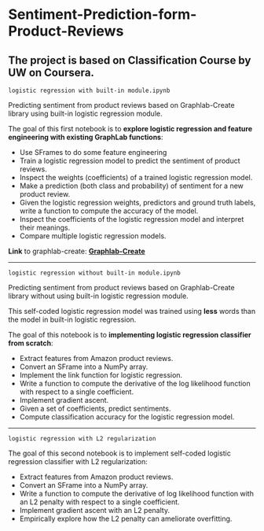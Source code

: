 # Sentiment-Prediction-form-Product-Reviews

The project is based on Classification Course by UW on Coursera.
---
``` logistic regression with built-in module.ipynb ```

Predicting sentiment from product reviews based on Graphlab-Create library using built-in logistic regression module.

The goal of this first notebook is to **explore logistic regression and feature engineering with existing GraphLab functions**:
* Use SFrames to do some feature engineering
* Train a logistic regression model to predict the sentiment of product reviews.
* Inspect the weights (coefficients) of a trained logistic regression model.
* Make a prediction (both class and probability) of sentiment for a new product review.
* Given the logistic regression weights, predictors and ground truth labels, write a function to compute the accuracy of the model.
* Inspect the coefficients of the logistic regression model and interpret their meanings.
* Compare multiple logistic regression models.

**Link** to graphlab-create:
**[Graphlab-Create](https://github.com/dato-code/GraphLab-Create-SDK)**

---
``` logistic regression without built-in module.ipynb ```

Predicting sentiment from product reviews based on Graphlab-Create library without using built-in logistic regression module.

This self-coded logistic regression model was trained using **less** words than the model in built-in logistic regression.

The goal of this notebook is to **implementing logistic regression classifier from scratch**:
* Extract features from Amazon product reviews.
* Convert an SFrame into a NumPy array.
* Implement the link function for logistic regression.
* Write a function to compute the derivative of the log likelihood function with respect to a single coefficient.
* Implement gradient ascent.
* Given a set of coefficients, predict sentiments.
* Compute classification accuracy for the logistic regression model.

---
```logistic regression with L2 regularization```

The goal of this second notebook is to implement self-coded logistic regression classifier with L2 regularization:
* Extract features from Amazon product reviews.
* Convert an SFrame into a NumPy array.
* Write a function to compute the derivative of log likelihood function with an L2 penalty with respect to a single coefficient.
* Implement gradient ascent with an L2 penalty.
* Empirically explore how the L2 penalty can ameliorate overfitting.
